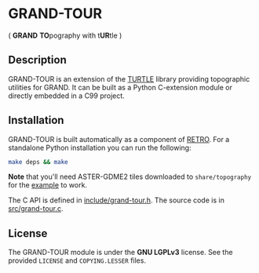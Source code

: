 # GRAND-TOUR
( **GRAND** **TO**pography with t**UR**tle )

## Description

GRAND-TOUR is an extension of the [TURTLE][TURTLE] library providing topographic
utilities for GRAND. It can be built as a Python C-extension module or directly
embedded in a C99 project.

[TURTLE]: https://github.com/niess/turtle

## Installation

GRAND-TOUR is built automatically as a component of
[RETRO](https://github.com/grand-mother/retro). For a standalone Python
installation you can run the following:
```bash
make deps && make
```

**Note** that you'll need ASTER-GDME2 tiles downloaded to `share/topography`
for the [example](examples/example.py) to work.

The C API is defined in [include/grand-tour.h](include/grand-tour.h). The source
code is in [src/grand-tour.c](src/grand-tour.c).

## License

The GRAND-TOUR module is under the **GNU LGPLv3** license. See the provided
`LICENSE` and `COPYING.LESSER` files.
